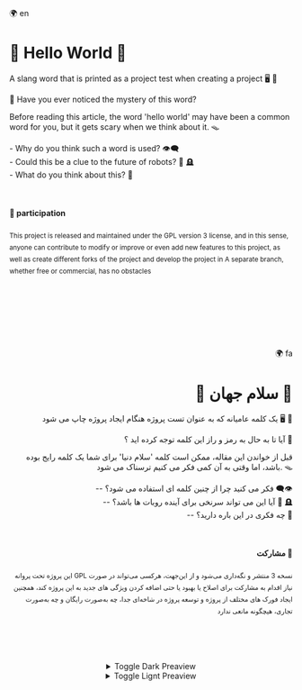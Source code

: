 <div><br>
  <div align="left">
    <p><span>🌍 en<span></p>
    <h1>📛 Hello World 📛</h1>
    <p>A slang word that is printed as a project test when creating a project 🖥️ 📗</p>
    <p>🔮 Have you ever noticed the mystery of this word? </p>
    <p>Before reading this article, the word 'hello world' may have been a common word for you, but it gets scary when we think about it. 🪤</p>
    <p>
      - Why do you think such a word is used? 👁️‍🗨️ <br/>
      - Could this be a clue to the future of robots? 🤖 🪦 <br/>
      - What do you think about this? 💭 <br/>
    </p><br>
    <h4>🤝 participation</h4>
      <p><sub>This project is released and maintained under the GPL version 3 license, and in this sense, anyone can contribute to modify or improve or even add new features to this project, as well as create different forks of the project and develop the project in A separate branch, whether free or commercial, has no obstacles</sub></p>
  </div>
  <br><br><br><br><br><br>
  <div align="right">
    <p><span>🌍 fa<span></p>
    <h1>📛 سلام جهان 📛</h1>
    <p>یک کلمه عامیانه که به عنوان تست پروژه هنگام ایجاد پروژه چاپ می شود 🖥️ 📗</p>
    <p>آیا تا به حال به رمز و راز این کلمه توجه کرده اید ؟ 🔮</p>
    <p>قبل از خواندن این مقاله، ممکن است کلمه 'سلام دنیا' برای شما یک کلمه رایج بوده باشد، اما وقتی به آن کمی فکر می کنیم ترسناک می شود. 🪤</p>
    <p>
      -- فکر می کنید چرا از چنین کلمه ای استفاده می شود؟ 👁️‍🗨️ <br/>
      -- آیا این می تواند سرنخی برای آینده روبات ها باشد؟ 🤖 🪦 <br/>
      -- چه فکری در این باره دارید؟ 💭 <br/>
    </p><br>
    <h4 dir="rtl">🤝 مشارکت</h4>
    <p><sub>این پروژه تحت پروانه GPL نسخه 3 منتشر و نگه‌داری می‌شود و از این‌جهت، هرکسی می‌تواند در صورت نیاز اقدام به مشارکت برای اصلاح یا بهبود یا حتی اضافه کردن ویژگی های جدید به این پروژه کند، همچنین ایجاد فورک های مختلف از پروژه و توسعه پروژه در شاخه‌ای جدا، چه به‌صورت رایگان و چه به‌صورت تجاری، هیچگونه مانعی ندارد</sub></p>
  </div>
</div>
<br><br><br><br>
<div align="center">
  <details>
        <summary>Toggle Dark Preaview</summary><br>
        <img src="./assets/note/screenshots/1111.png" title="Github-Hello-World" alt="Hello World Img">
        <img src="./assets/note/screenshots/1112.png" title="Github-Hello-World" alt="Hello World Img">
        <img src="./assets/note/screenshots/1113.png" title="Github-Hello-World" alt="Hello World Img">
  </details>
  <details>
        <summary>Toggle Lignt Preaview</summary><br>
        <img src="./assets/note/screenshots/1111.png" title="Github-Hello-World" alt="Hello World Img">
        <img src="./assets/note/screenshots/1112.png" title="Github-Hello-World" alt="Hello World Img">
        <img src="./assets/note/screenshots/1113.png" title="Github-Hello-World" alt="Hello World Img">
  </details>
</div>
